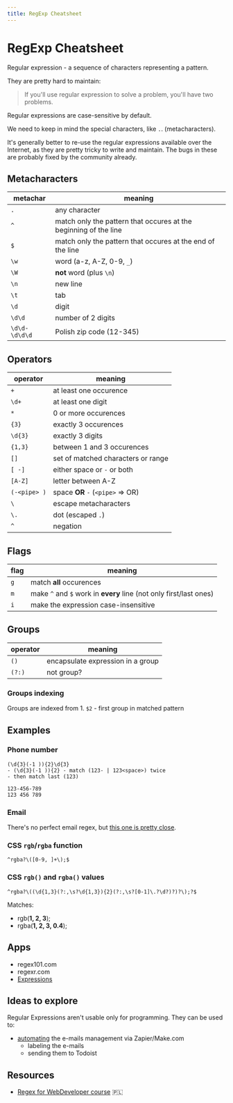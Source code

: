 ```yaml
---
title: RegExp Cheatsheet
---
```


# RegExp Cheatsheet

Regular expression - a sequence of characters representing a pattern.

They are pretty hard to maintain:

> If you'll use regular expression to solve a problem, you'll have two problems.

Regular expressions are case-sensitive by default.

We need to keep in mind the special characters, like `.`. (metacharacters).

It's generally better to re-use the regular expressions available over the Internet, as they are pretty tricky to write and maintain. The bugs in these are probably fixed by the community already.

## Metacharacters

| metachar      | meaning                                                          |
| ------------- | ---------------------------------------------------------------- |
| `.`           | any character                                                    |
| `^`           | match only the pattern that occures at the beginning of the line |
| `$`           | match only the pattern that occures at the end of the line       |
| `\w`          | word (a-z, A-Z, 0-9, `_`)                                        |
| `\W`          | **not** word (plus `\n`)                                         |
| `\n`          | new line                                                         |
| `\t`          | tab                                                              |
| `\d`          | digit                                                            |
| `\d\d`        | number of 2 digits                                               |
| `\d\d-\d\d\d` | Polish zip code (12-345)                                         |

## Operators

| operator     | meaning                            |
| ------------ | ---------------------------------- |
| `+`          | at least one occurence             |
| `\d+`        | at least one digit                 |
| `*`          | 0 or more occurences               |
| `{3}`        | exactly 3 occurences               |
| `\d{3}`      | exactly 3 digits                   |
| `{1,3}`      | between 1 and 3 occurences         |
| `[]`         | set of matched characters or range |
| `[ -]`       | either space or `-` or both        |
| `[A-Z]`      | letter between A-Z                 |
| `(-<pipe> )` | space **OR** `-` (`<pipe>` => OR)  |
| `\`          | escape metacharacters              |
| `\.`         | dot (escaped `.`)                  |
| `^`          | negation                           |

## Flags

| flag | meaning                                                            |
| ---- | ------------------------------------------------------------------ |
| `g`  | match **all** occurences                                           |
| `m`  | make `^` and `$` work in **every** line (not only first/last ones) |
| `i`  | make the expression case-insensitive                               |

## Groups

| operator | meaning                           |
| -------- | --------------------------------- |
| `()`     | encapsulate expression in a group |
| `(?:)`   | not group?                        |

### Groups indexing

Groups are indexed from 1.
`$2` - first group in matched pattern

## Examples

### Phone number

```
(\d{3}(-1 )){2}\d{3}
- (\d{3}(-1 )){2} - match (123- | 123<space>) twice
- then match last (123)

123-456-789
123 456 789
```

### Email

There's no perfect email regex, but [this one is pretty close](https://emailregex.com).

### CSS `rgb`/`rgba` function

```
^rgba?\([0-9, ]+\);$
```

### CSS `rgb()` and `rgba()` values

```regexp
^rgba?\((\d{1,3}(?:,\s?\d{1,3}){2}(?:,\s?[0-1]\.?\d?)?)?\);?$
```

Matches:

- rgb(**1, 2, 3**);
- rgba(**1, 2, 3, 0.4**);

## Apps

- regex101.com
- regexr.com
- [Expressions](https://www.apptorium.com/expressions)

## Ideas to explore

Regular Expressions aren't usable only for programming. They can be used to:

- [automating](/Tools/automation/_index.md) the e-mails management via Zapier/Make.com
  - labeling the e-mails
  - sending them to Todoist

## Resources

- [Regex for WebDeveloper course](https://eduweb.pl/programowanie-i-www/javascript/regex-dla-webdevelopera) 🇵🇱
